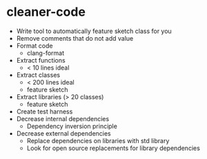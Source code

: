 # cleaner-code

* Write tool to automatically feature sketch class for you
* Remove comments that do not add value
* Format code
  * clang-format
* Extract functions 
  * < 10 lines ideal
* Extract classes
  * < 200 lines ideal
  * feature sketch
* Extract libraries (> 20 classes)
  * feature sketch
* Create test harness
* Decrease internal dependencies
  * Dependency inversion principle
* Decrease external dependencies
  * Replace dependencies on libraries with std library
  * Look for open source replacements for library dependencies
